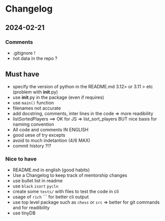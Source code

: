# Changelog

## 2024-02-21


### Comments
- .gitignore ! 
- not data in the repo ? 

## Must have
- specify the version of python in the README.md 3.12> or 3.11 > etc (problem with __init__.py)
- use __init__.py in the package (even if requires)
- use ```main()``` function
- filenames not accurate 
- add docstring, comments, inter lines in the code => more readibility
- listSortedPlayers ==> OK for JS => list_sort_players BUT nice basis for namimg convention
- All code and comments IN ENGLISH
- good uese of try excepts 
- avoid to much indetantion (4/6 MAX)
- commit history ?!?

### Nice to have
- README.md in english (good habits)
- Use a Changelog to keep track of mentorship changes
- use bullet list in readme
- use ```black``` ```isort``` ```pycln```
- create some ```tests/``` with files to test the code in cli
- usage of ```rich``` ``` for better cli output 
- use top level package such as ```chess``` or ```src``` => better for git commands and for readibility
- use tinyDB 
